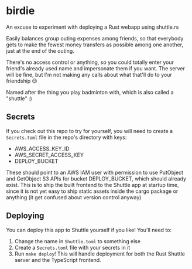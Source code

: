 # birdie

An excuse to experiment with deploying a Rust webapp using shuttle.rs

Easily balances group outing expenses among friends, so that everybody gets to make the fewest money transfers as possible among one another, just at the end of the outing.

There's no access control or anything, so you could totally enter your friend's already used name and impersonate them if you want. The server will be fine, but I'm not making any calls about what that'll do to your friendship 😉

Named after the thing you play badminton with, which is also called a "shuttle" :)

## Secrets

If you check out this repo to try for yourself, you will need to create a `Secrets.toml` file in the repo's directory with keys:

- AWS_ACCESS_KEY_ID
- AWS_SECRET_ACCESS_KEY
- DEPLOY_BUCKET

These should point to an AWS IAM user with permission to use PutObject and GetObject S3 APIs for bucket DEPLOY_BUCKET, which should already exist. This is to ship the built frontend to the Shuttle app at startup time, since it is not yet easy to ship static assets inside the cargo package or anything (it get confused about version control anyway)

## Deploying

You can deploy this app to Shuttle yourself if you like! You'll need to:

1. Change the name in `Shuttle.toml` to something else
2. Create a `Secrets.toml` file with your secrets in it
3. Run `make deploy`! This will handle deployment for both the Rust Shuttle server and the TypeScript frontend.
